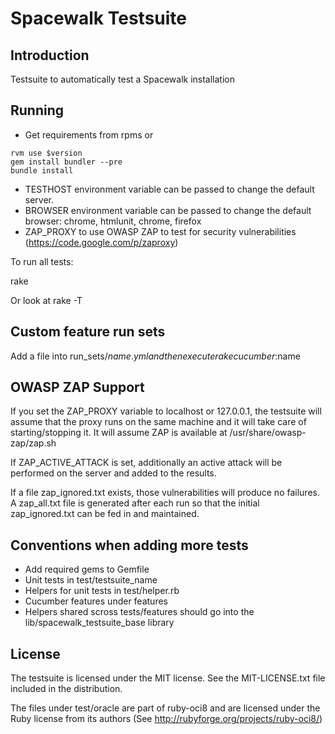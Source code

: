 
# Spacewalk Testsuite

## Introduction

Testsuite to automatically test a Spacewalk installation

## Running

* Get requirements from rpms or

```
rvm use $version
gem install bundler --pre
bundle install
```

* TESTHOST environment variable can be passed to change the default
  server.
* BROWSER environment variable can be passed to change the default
  browser: chrome, htmlunit, chrome, firefox
* ZAP_PROXY to use OWASP ZAP to test for security vulnerabilities
  (https://code.google.com/p/zaproxy)

To run all tests:

rake

Or look at rake -T

## Custom feature run sets

Add a file into run_sets/$name.yml and then execute rake cucumber:$name

## OWASP ZAP Support

If you set the ZAP_PROXY variable to localhost or 127.0.0.1, the testsuite
will assume that the proxy runs on the same machine and it will take care
of starting/stopping it. It will assume ZAP is available at /usr/share/owasp-zap/zap.sh

If ZAP_ACTIVE_ATTACK is set, additionally an active attack will be performed on the
server and added to the results.

If a file zap_ignored.txt exists, those vulnerabilities will produce no failures.
A zap_all.txt file is generated after each run so that the initial zap_ignored.txt
can be fed in and maintained.

## Conventions when adding more tests

* Add required gems to Gemfile
* Unit tests in test/testsuite_name
* Helpers for unit tests in test/helper.rb
* Cucumber features under features
* Helpers shared scross tests/features should go into the
  lib/spacewalk_testsuite_base library

## License

The testsuite is licensed under the MIT license. See the MIT-LICENSE.txt
file included in the distribution.

The files under test/oracle are part of ruby-oci8 and are licensed under the
Ruby license from its authors (See http://rubyforge.org/projects/ruby-oci8/)



